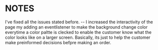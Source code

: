 # NOTES
I've fixed all the issues stated before.
-- I increased the interactivity of the page my adding an eventlistener to make the background change color everytime a color paltte is clecked to enable the customer know what the color looks like on a larger screen.
Basically, its just to help the customer make preinformed decisions befpre making an order.

